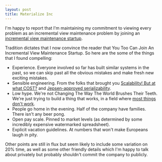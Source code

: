 ```yaml
---
layout: post
title: Materialize Inc
---
```


I'm happy to report that I'm maintaining my commitment to viewing every problem as an incremental view maintenance problem by joining an [incremental view maintenance startup](https://materialize.io/).

Tradition dictates that I now convince the reader that You Too Can Join An Incremental View Maintenance Startup. So here are the some of the things that I found compelling:

* Experience. Everyone involved so far has built similar systems in the past, so we can skip past all the obvious mistakes and make fresh new exciting mistakes.
* Sensible engineering. From the folks that brought you [Scalability! But at what COST?](https://www.usenix.org/system/files/conference/hotos15/hotos15-paper-mcsherry.pdf) and [Jepsen-approved serializability](https://www.cockroachlabs.com/blog/cockroachdb-beta-passes-jepsen-testing/).
* Low hype. We're not Changing The Way The World Brushes Their Teeth. We're just trying to build a thing that works, in a field where [most things don't work](https://jepsen.io/analyses).
* People go home in the evening. Half of the company have families. There isn't any beer pong.
* Open pay scale. Pinned to market levels (as determined by some incredibly expensive watermarked spreadsheet).
* Explicit vacation guidelines. At numbers that won't make Europeans laugh in pity.

Other points are still in flux but seem likely to include some variation on 20% time, as well as some other friendly details which I'm happy to talk about privately but probably shouldn't commit the company to publicly.
